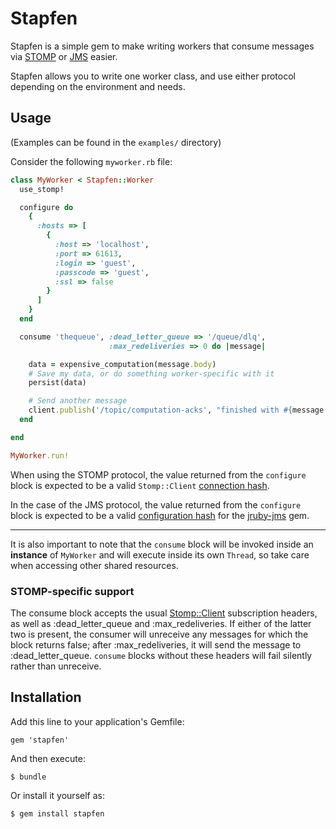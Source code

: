 # Stapfen


Stapfen is a simple gem to make writing workers that consume messages via
[STOMP](http://stomp.github.io/) or
[JMS](https://en.wikipedia.org/wiki/Java_Message_Service) easier.

Stapfen allows you to write one worker class, and use either protocol
depending on the environment and needs.


## Usage

(Examples can be found in the `examples/` directory)


Consider the following `myworker.rb` file:

```ruby
class MyWorker < Stapfen::Worker
  use_stomp!

  configure do
    {
      :hosts => [
        {
          :host => 'localhost',
          :port => 61613,
          :login => 'guest',
          :passcode => 'guest',
          :ssl => false
        }
      ]
    }
  end

  consume 'thequeue', :dead_letter_queue => '/queue/dlq',
                      :max_redeliveries => 0 do |message|

    data = expensive_computation(message.body)
    # Save my data, or do something worker-specific with it
    persist(data)

    # Send another message
    client.publish('/topic/computation-acks', "finished with #{message.message_id}")
  end

end

MyWorker.run!
```


When using the STOMP protocol, the value returned from the `configure` block is expected to be a valid
`Stomp::Client` [connection
hash](https://github.com/stompgem/stomp#hash-login-example-usage-this-is-the-recommended-login-technique).

In the case of the JMS protocol, the value returned from the `configure` block
is expected to be a valid [configuration
hash](https://github.com/reidmorrison/jruby-jms#consumer) for the
[jruby-jms](https://github.com/reidmorrison/jruby-jms) gem.

---

It is also important to note that the `consume` block will be invoked inside an
**instance** of `MyWorker` and will execute inside its own `Thread`, so take
care when accessing other shared resources.

### STOMP-specific support

The consume block accepts the usual
[Stomp::Client](https://github.com/stompgem/stomp) subscription headers, as well
as :dead_letter_queue and :max\_redeliveries.  If either of the latter two is
present, the consumer will unreceive any messages for which the block returns
false; after :max\_redeliveries, it will send the message to :dead_letter_queue.
`consume` blocks without these headers will fail silently rather than unreceive.


## Installation

Add this line to your application's Gemfile:

    gem 'stapfen'

And then execute:

    $ bundle

Or install it yourself as:

    $ gem install stapfen

